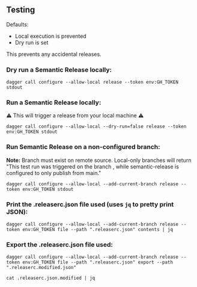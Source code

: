 ## Testing

Defaults:
- Local execution is prevented
- Dry run is set

This prevents any accidental releases.

### Dry run a Semantic Release locally:

`dagger call configure --allow-local release --token env:GH_TOKEN stdout`

### Run a Semantic Release locally:

:warning: This will trigger a release from your local machine :warning:

`dagger call configure --allow-local --dry-run=false release --token env:GH_TOKEN stdout`

### Run Semantic Release on a non-configured branch:

**Note:** Branch must exist on remote source. Local-only branches will return "This test run was triggered on the branch <name>, while semantic-release is configured to only publish from main."

`dagger call configure --allow-local --add-current-branch release --token env:GH_TOKEN stdout`

### Print the .releaserc.json file used (uses `jq` to pretty print JSON):

`dagger call configure --allow-local --add-current-branch release --token env:GH_TOKEN file --path ".releaserc.json" contents | jq`

### Export the .releaserc.json file used:

`dagger call configure --allow-local --add-current-branch release --token env:GH_TOKEN file --path ".releaserc.json" export --path ".releaserc.modified.json"`

`cat .releaserc.json.modified | jq`

